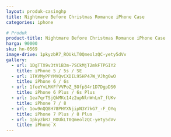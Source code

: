 ```yaml
---
layout: produk-casinghp
title: Nightmare Before Christmas Romance iPhone Case
categories: iphone

# Produk
product-title: Nightmare Before Christmas Romance iPhone Case
harga: 90000
sku: hn-0569
image-drive: 1pkyzbR7_ROUkLT0QmeolzQC-yety5dVv
gallery:
  - url: 1DgTTX9v3tV1B3m-7SCkMjT2mkFTPGIY2
    title: iPhone 5 / 5s / SE
  - url: 1TKVMyPPYMVQvCXDIL95HP47W_VJhg6wO
    title: iPhone 6 / 6s
  - url: 1feeYvLMXFfVVPoZ_5Ofp34r1D7DgpDS0
    title: iPhone 6 Plus / 6s Plus
  - url: 1ea7qrTSjQkMKc14z2upNlnWnLn7_fUKv
    title: iPhone 7 / 8
  - url: 1ow9nQQ8H78PHYXNjipN3Y7kG7_-F_OYq
    title: iPhone 7 Plus / 8 Plus
  - url: 1pkyzbR7_ROUkLT0QmeolzQC-yety5dVv
    title: iPhone X
---
```

